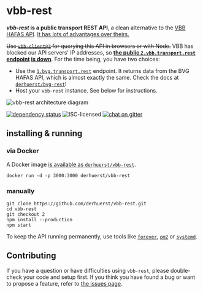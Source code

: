 # vbb-rest

***vbb-rest* is a public transport REST API**, a clean alternative to the [VBB HAFAS API](https://github.com/derhuerst/vbb-hafas). [It has lots of advantages over theirs.](docs/why.md)

~~Use [`vbb-client@3`](https://github.com/derhuerst/vbb-client) for querying this API in browsers or with Node.~~ VBB has blocked our API servers' IP addresses, so **[the public `2.vbb.transport.rest` endpoint](https://2.vbb.transport.rest/) [is down](https://status.transport.rest/779961406)**. For the time being, you have two choices:

- Use the [`1.bvg.transport.rest`](https://1.bvg.transport.rest/) endpoint. It returns data from the BVG HAFAS API, which is almost exactly the same. Check the docs at [`derhuerst/bvg-rest`](https://github.com/derhuerst/bvg-rest/blob/master/readme.md)!
- Host your `vbb-rest` instance. See below for instructions.

![vbb-rest architecture diagram](https://rawgit.com/derhuerst/vbb-rest/master/architecture.svg)

[![dependency status](https://img.shields.io/david/derhuerst/vbb-rest.svg)](https://david-dm.org/derhuerst/vbb-rest)
![ISC-licensed](https://img.shields.io/github/license/derhuerst/vbb-rest.svg)
[![chat on gitter](https://badges.gitter.im/derhuerst.svg)](https://gitter.im/derhuerst)


## installing & running

### via Docker

A Docker image [is available as `derhuerst/vbb-rest`](https://hub.docker.com/r/derhuerst/vbb-rest).

```shell
docker run -d -p 3000:3000 derhuerst/vbb-rest
```

### manually

```shell
git clone https://github.com/derhuerst/vbb-rest.git
cd vbb-rest
git checkout 2
npm install --production
npm start
```

To keep the API running permanently, use tools like [`forever`](https://github.com/foreverjs/forever#forever), [`pm2`](http://pm2.keymetrics.io) or [`systemd`](https://wiki.debian.org/systemd).


## Contributing

If you have a question or have difficulties using `vbb-rest`, please double-check your code and setup first. If you think you have found a bug or want to propose a feature, refer to [the issues page](https://github.com/derhuerst/vbb-rest/issues).
